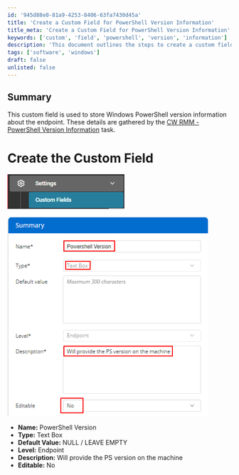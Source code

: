 ```yaml
---
id: '945d88e0-81a9-4253-8406-63fa7430d45a'
title: 'Create a Custom Field for PowerShell Version Information'
title_meta: 'Create a Custom Field for PowerShell Version Information'
keywords: ['custom', 'field', 'powershell', 'version', 'information']
description: 'This document outlines the steps to create a custom field in ConnectWise RMM to store Windows PowerShell version information about endpoints. The details are collected using a specific task designed for this purpose.'
tags: ['software', 'windows']
draft: false
unlisted: false
---
```

## Summary

This custom field is used to store Windows PowerShell version information about the endpoint. These details are gathered by the [CW RMM - PowerShell Version Information](<../tasks/PowerShell Version Information.md>) task.

# Create the Custom Field

![Image 1](../../../static/img/PowerShell-Version/image_1.png)

![Image 2](../../../static/img/PowerShell-Version/image_2.png)

- **Name:** PowerShell Version
- **Type:** Text Box
- **Default Value:** NULL / LEAVE EMPTY
- **Level:** Endpoint
- **Description:** Will provide the PS version on the machine
- **Editable:** No












